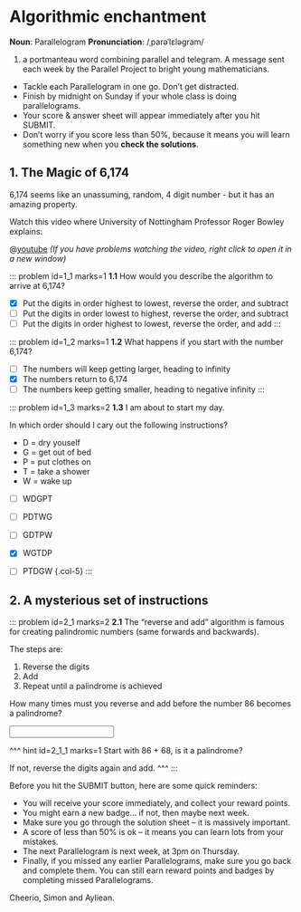 # Algorithmic enchantment

<div class="dictionary">

__Noun__: Parallelogram
__Pronunciation__: /ˌparəˈlɛləɡram/

1. a portmanteau word combining parallel and telegram. A message sent each
week by the Parallel Project to bright young mathematicians.

</div>

*	Tackle each Parallelogram in one go. Don’t get distracted.
*	Finish by midnight on Sunday if your whole class is doing parallelograms.
*	Your score & answer sheet will appear immediately after you hit SUBMIT.
*	Don’t worry if you score less than 50%, because it means you will learn something new when you __check the solutions__.


## 1. The Magic of 6,174

6,174 seems like an unassuming, random, 4 digit number - but it has an amazing property.  

Watch this video where University of Nottingham Professor Roger Bowley explains:  

@[youtube](d8TRcZklX_Q) _(If you have problems watching the video, right click to open it in a new window)_

::: problem id=1_1 marks=1
__1.1__ How would you describe the algorithm to arrive at 6,174?

* [x] Put the digits in order highest to lowest, reverse the order, and subtract
* [ ] Put the digits in order lowest to highest, reverse the order, and subtract
* [ ] Put the digits in order highest to lowest, reverse the order, and add
:::

::: problem id=1_2 marks=1
__1.2__ What happens if you start with the number 6,174?  

* [ ] The numbers will keep getting larger, heading to infinity
* [x] The numbers return to 6,174
* [ ] The numbers keep getting smaller, heading to negative infinity
:::

::: problem id=1_3 marks=2
__1.3__ I am about to start my day.  

In which order should I cary out the following instructions?  

- D = dry youself  
- G = get out of bed  
- P = put clothes on  
- T = take a shower  
- W = wake up  

* [ ] WDGPT
* [ ] PDTWG
* [ ] GDTPW
* [x] WGTDP
* [ ] PTDGW
{.col-5}
:::


## 2. A mysterious set of instructions

::: problem id=2_1 marks=2
__2.1__ The “reverse and add” algorithm is famous for creating palindromic numbers (same forwards and backwards).  

The steps are:  

1. Reverse the digits  
2. Add  
3. Repeat until a palindrome is achieved  

How many times must you reverse and add before the number 86 becomes a palindrome?

<input type="number" solution="3"/>

^^^ hint id=2_1_1 marks=1
Start with 86 + 68, is it a palindrome?  

If not, reverse the digits again and add.
^^^
:::


Before you hit the SUBMIT button, here are some quick reminders:

*	You will receive your score immediately, and collect your reward points.
*	You might earn a new badge... if not, then maybe next week.
*	Make sure you go through the solution sheet – it is massively important.
*	A score of less than 50% is ok – it means you can learn lots from your mistakes.
*	The next Parallelogram is next week, at 3pm on Thursday.
*	Finally, if you missed any earlier Parallelograms, make sure you go back and complete them. You can still earn reward points and badges by completing missed Parallelograms.

Cheerio,
Simon and Ayliean.
